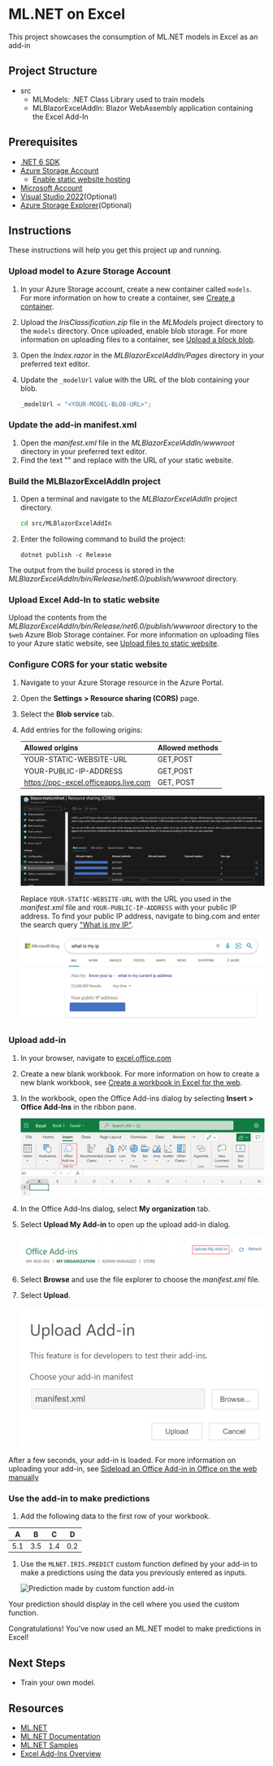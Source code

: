 # ML.NET on Excel

This project showcases the consumption of ML.NET models in Excel as an add-in

## Project Structure

- src
    - MLModels: .NET Class Library used to train models
    - MLBlazorExcelAddIn: Blazor WebAssembly application containing the Excel Add-In 

## Prerequisites

- [.NET 6 SDK](https://dotnet.microsoft.com/download/dotnet/6.0)
- [Azure Storage Account](https://docs.microsoft.com/azure/storage/common/storage-account-create?tabs=azure-portal)
    - [Enable static website hosting](https://docs.microsoft.com/azure/storage/blobs/storage-blob-static-website-how-to?tabs=azure-portal)
- [Microsoft Account](https://support.microsoft.com/account-billing/how-to-create-a-new-microsoft-account-a84675c3-3e9e-17cf-2911-3d56b15c0aaf)
- [Visual Studio 2022](https://visualstudio.microsoft.com/downloads/)(Optional)
- [Azure Storage Explorer](https://azure.microsoft.com/features/storage-explorer/)(Optional)

## Instructions

These instructions will help you get this project up and running.

### Upload model to Azure Storage Account

1. In your Azure Storage account, create a new container called `models`. For more information on how to create a container, see [Create a container](https://docs.microsoft.com/azure/storage/blobs/storage-quickstart-blobs-portal#create-a-container).
1. Upload the *IrisClassification.zip* file in the *MLModels* project directory to the `models` directory. Once uploaded, enable blob storage. For more information on uploading files to a container, see [Upload a block blob](https://docs.microsoft.com/azure/storage/blobs/storage-quickstart-blobs-portal#upload-a-block-blob).
1. Open the *Index.razor* in the *MLBlazorExcelAddIn/Pages* directory in your preferred text editor.
1. Update the `_modelUrl` value with the URL of the blob containing your blob.

    ```csharp
    _modelUrl = "<YOUR-MODEL-BLOB-URL>";
    ```

### Update the add-in manifest.xml

1. Open the *manifest.xml* file in the *MLBlazorExcelAddIn/wwwroot* directory in your preferred text editor.
1. Find the text "<STATIC-WEBSITE-URL>" and replace with the URL of your static website.

### Build the MLBlazorExcelAddIn project

1. Open a terminal and navigate to the *MLBlazorExcelAddIn* project directory.

    ```bash
    cd src/MLBlazorExcelAddIn
    ```

1. Enter the following command to build the project:

    ```dotnetcli
    dotnet publish -c Release
    ```

The output from the build process is stored in the *MLBlazorExcelAddIn/bin/Release/net6.0/publish/wwwroot* directory.

### Upload Excel Add-In to static website

Upload the contents from the *MLBlazorExcelAddIn/bin/Release/net6.0/publish/wwwroot* directory to the `$web` Azure Blob Storage container. For more information on uploading files to your Azure static website, see [Upload files to static website](https://docs.microsoft.com/azure/storage/blobs/storage-blob-static-website-how-to?tabs=azure-portal#upload-files).

### Configure CORS for your static website

1. Navigate to your Azure Storage resource in the Azure Portal.
1. Open the **Settings > Resource sharing (CORS)** page.
1. Select the **Blob service** tab. 
1. Add entries for the following origins:

    | Allowed origins | Allowed methods |
    | --- | --- |
    | YOUR-STATIC-WEBSITE-URL | GET,POST |
    | YOUR-PUBLIC-IP-ADDRESS | GET,POST |
    | https://ppc-excel.officeapps.live.com | GET, POST |
    
    ![Azure Storage CORS settings](images/configure-cors.png)

    Replace `YOUR-STATIC-WEBSITE-URL` with the URL you used in the *manifest.xml* file and `YOUR-PUBLIC-IP-ADDRESS` with your public IP address. To find your public IP address, navigate to bing.com and enter the search query ["What is my IP"](https://www.bing.com/search?q=what+is+my+ip).

    ![What is my ip address query results on Bing with IP address blocked by rectangle](images/ip-address.png)

### Upload add-in

1. In your browser, navigate to [excel.office.com](https://excel.microsoft.com)
1. Create a new blank workbook. For more information on how to create a new blank workbook, see [Create a workbook in Excel for the web](https://support.microsoft.com/office/create-a-workbook-in-excel-for-the-web-63b50461-38c4-4c93-a17e-36998be0e3d0).
1. In the workbook, open the Office Add-ins dialog by selecting **Insert > Office Add-Ins** in the ribbon pane.

    ![Excel for web workbook with office add-ins button highlighted by red rectangle](images/office-addin.png)
1. In the Office Add-Ins dialog, select **My organization** tab.
1. Select **Upload My Add-in** to open up the upload add-in dialog.

    ![Office add-ins dialog with upload my add-in highlighted by red rectangle](images/upload-addin.png)

1. Select **Browse** and use the file explorer to choose the *manifest.xml* file.
1. Select **Upload**.

    ![Office add-ins upload dialog with manifest.xml file](images/upload-manifest.png)

After a few seconds, your add-in is loaded. For more information on uploading your add-in, see [Sideload an Office Add-in in Office on the web manually](https://docs.microsoft.com/office/dev/add-ins/testing/sideload-office-add-ins-for-testing#sideload-an-office-add-in-in-office-on-the-web-manually)

### Use the add-in to make predictions

1. Add the following data to the first row of your workbook.

| A | B | C | D |
| --- | --- | --- | --- |
|5.1 | 3.5 | 1.4 | 0.2 |

1. Use the `MLNET.IRIS.PREDICT` custom function defined by your add-in to make a predictions using the data you previously entered as inputs.

    ![Prediction made by custom function add-in](images/predition-addin.png)

Your prediction should display in the cell where you used the custom function.

Congratulations! You've now used an ML.NET model to make predictions in Excel!

## Next Steps

- Train your own model.

## Resources

- [ML.NET](https://dot.net/ml)
- [ML.NET Documentation](https://docs.microsoft.com/dotnet/machine-learning/)
- [ML.NET Samples](https://github.com/dotnet/machinelearning-samples)
- [Excel Add-Ins Overview](https://docs.microsoft.com/office/dev/add-ins/excel/excel-add-ins-overview)